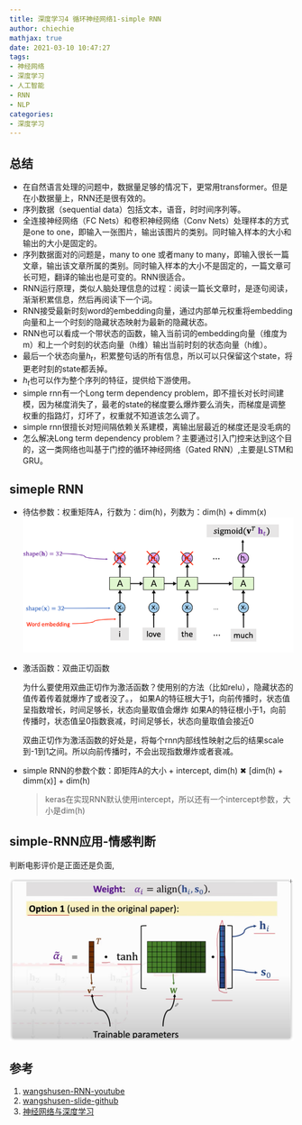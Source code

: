 ```yaml
---
title: 深度学习4 循环神经网络1-simple RNN
author: chiechie
mathjax: true
date: 2021-03-10 10:47:27
tags:
- 神经网络
- 深度学习
- 人工智能
- RNN
- NLP
categories:
- 深度学习
---
```


## 总结

- 在自然语言处理的问题中，数据量足够的情况下，更常用transformer。但是在小数据量上，RNN还是很有效的。
- 序列数据（sequential data）包括文本，语音，时时间序列等。
- 全连接神经网络（FC Nets）和卷积神经网络（Conv Nets）处理样本的方式是one to one，即输入一张图片，输出该图片的类别。同时输入样本的大小和输出的大小是固定的。
- 序列数据面对的问题是，many to one 或者many to many，即输入很长一篇文章，输出该文章所属的类别。同时输入样本的大小不是固定的，一篇文章可长可短，翻译的输出也是可变的。RNN很适合。
- RNN运行原理，类似人脑处理信息的过程：阅读一篇长文章时，是逐句阅读，渐渐积累信息，然后再阅读下一个词。
- RNN接受最新时刻word的embedding向量，通过内部单元权重将embedding向量和上一个时刻的隐藏状态映射为最新的隐藏状态。
- RNN也可以看成一个带状态的函数，输入当前词的embedding向量（维度为m）和上一个时刻的状态向量（h维）输出当前时刻的状态向量（h维）。
- 最后一个状态向量$h_t$，积累整句话的所有信息，所以可以只保留这个state，将更老时刻的state都丢掉。
- $h_t$也可以作为整个序列的特征，提供给下游使用。
- simple rnn有一个Long term dependency problem，即不擅长对长时间建模，因为梯度消失了，最老的state的梯度要么爆炸要么消失，而梯度是调整权重的指路灯，灯坏了，权重就不知道该怎么调了。
- simple rnn很擅长对短间隔依赖关系建模，离输出层最近的梯度还是没毛病的
- 怎么解决Long term dependency problem？主要通过引入门控来达到这个目的，这一类网络也叫基于门控的循环神经网络（Gated RNN）,主要是LSTM和GRU。

## simeple RNN

- 待估参数：权重矩阵A，行数为：dim(h)，列数为：dim(h) + dimm(x)
  ![img.png](img.png)
- 激活函数：双曲正切函数

  为什么要使用双曲正切作为激活函数？使用别的方法（比如relu），隐藏状态的值传着传着就爆炸了或者没了。，
  如果A的特征根大于1，向前传播时，状态值呈指数增长，时间足够长，状态向量取值会爆炸
  如果A的特征根小于1，向前传播时，状态值呈0指数衰减，时间足够长，状态向量取值会接近0
  
  双曲正切作为激活函数的好处是，将每个rnn内部线性映射之后的结果scale到-1到1之间。所以向前传播时，不会出现指数爆炸或者衰减。

- simple RNN的参数个数：即矩阵A的大小 + intercept, dim(h) ✖ [dim(h) + dimm(x)] + dim(h)

  > keras在实现RNN默认使用intercept，所以还有一个intercept参数，大小是dim(h)

## simple-RNN应用-情感判断

判断电影评价是正面还是负面, 

![img_1.png](dl-basic2/img_1.png)


## 参考
1. [wangshusen-RNN-youtube](https://www.youtube.com/watch?v=Cc4ENs6BHQw&list=PLvOO0btloRnuTUGN4XqO85eKPeFSZsEqK&index=3)
2. [wangshusen-slide-github](https://github.com/wangshusen/DeepLearning)
3. [神经网络与深度学习](https://nndl.github.io/nndl-book.pdf)